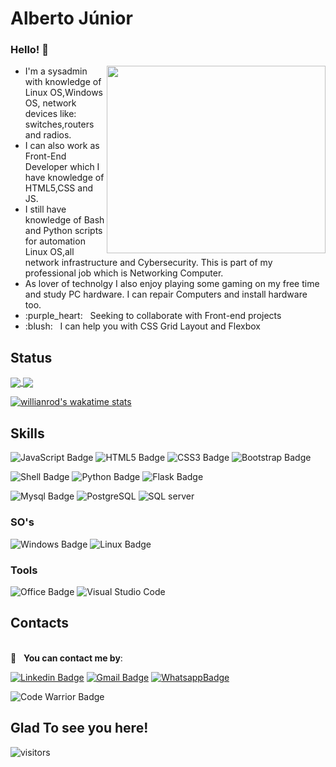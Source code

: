 # Alberto Júnior



### Hello! 👋

<p float="left">
 <img align="right" src="https://danbooru.donmai.us/data/sample/__lucca_ashtear_and_robo_chrono_trigger_drawn_by_hosodayo__sample-bed1d8c32591d5edd5dee39be2da27e7.jpg" width="350" height="300" /> 
 <ul>
 <li>I'm a sysadmin with knowledge of Linux OS,Windows OS, network devices like: switches,routers and radios. </li>
  
 <li> I can also work as Front-End Developer which I have knowledge of HTML5,CSS and JS.  </li>

  <li> I still have knowledge of Bash and Python scripts for automation Linux OS,all network infrastructure and Cybersecurity. This is part of my professional job which is Networking Computer. </li>

<li> As lover of technolgy I also enjoy playing some gaming on my free time and study PC hardware. I can repair Computers and install hardware too.  </li>
  <li> :purple_heart: &nbsp; Seeking to collaborate with Front-end projects </li>
  <li> :blush: &nbsp; I can help you with CSS Grid Layout and Flexbox </li>
</ul>

</p>



 


## Status
<a href="https://github.com/anuraghazra/github-readme-stats">
  <img align="center" src="https://github-readme-stats.vercel.app/api?username=Wayfiding&theme=dark&show_icons=true&layout=compact&hide=contribs,prs&count_private=true" />
</a>
<a href="https://github.com/anuraghazra/convoychat">
  <img align="center" src="https://github-readme-stats.vercel.app/api/top-langs/?username=Wayfiding&theme=dark&show_icons=true&layout=compact" />
</a>



[![willianrod's wakatime stats](https://github-readme-stats.vercel.app/api/wakatime?username=Wayfiding&theme=dark&show_icons=true&v2=true)](https://github.com/anuraghazra/github-readme-stats)
## Skills 

![JavaScript Badge](https://img.shields.io/badge/JavaScript-323330?style=for-the-badge&logo=javascript&logoColor=F7DF1E)   ![HTML5 Badge](https://img.shields.io/badge/HTML5-E34F26?style=for-the-badge&logo=html5&logoColor=white)  ![CSS3 Badge](https://img.shields.io/badge/CSS3-1572B6?style=for-the-badge&logo=css3&logoColor=white)  ![Bootstrap Badge](https://img.shields.io/badge/Bootstrap-563D7C?style=for-the-badge&logo=bootstrap&logoColor=white)

 ![Shell Badge](https://img.shields.io/badge/Shell_Script-121011?style=for-the-badge&logo=gnu-bash&logoColor=white) 
![Python Badge](https://img.shields.io/badge/Python-14354C?style=for-the-badge&logo=python&logoColor=yellow)
![Flask Badge](https://img.shields.io/badge/Flask-000000?style=for-the-badge&logo=flask&logoColor=white)

 
 ![Mysql Badge](https://img.shields.io/badge/MySQL-00000F?style=for-the-badge&logo=mysql&logoColor=white)  ![PostgreSQL](https://img.shields.io/badge/PostgreSQL-316192?style=for-the-badge&logo=postgresql&logoColor=white)  ![SQL server](https://img.shields.io/badge/Microsoft_SQL_Server-CC2927?style=for-the-badge&logo=microsoft-sql-server&logoColor=white)  
 ### SO's
  ![Windows Badge](https://img.shields.io/badge/Windows-0078D6?style=for-the-badge&logo=windows&logoColor=white)  ![Linux Badge](https://img.shields.io/badge/Linux-FCC624?style=for-the-badge&logo=linux&logoColor=black)
  
  ### Tools 
 ![Office Badge](https://img.shields.io/badge/Microsoft_Office-D83B01?style=for-the-badge&logo=microsoft-office&logoColor=white)  ![Visual Studio Code](https://img.shields.io/badge/Visual_Studio_Code-0078D4?style=for-the-badge&logo=visual%20studio%20code&logoColor=white)

## Contacts
 <br/> :email: &nbsp; **You can contact me by**:
 
 [![Linkedin Badge](https://img.shields.io/badge/-AlbertoSouza-blue?style=flat-square&logo=Linkedin&logoColor=white&link=https://www.linkedin.com/in/alberto-souza/)](https://www.linkedin.com/in/alberto-souza/) [![Gmail Badge](https://img.shields.io/badge/-albertodt11@gmail.com-c14438?style=flat-square&logo=Gmail&logoColor=white&link=mailto:albertodt11@gmail.com)](mailto:albertodt11@gmail.com)  [![WhatsappBadge](https://img.shields.io/badge/WhatsApp-25D366?style=for-the-badge&logo=whatsapp&logoColor=white&link=https://wa.link/36dpdk)](https://wa.link/36dpdk)


![Code Warrior Badge](https://www.codewars.com/users/Albertojr/badges/large)

## Glad To see you here!  
![visitors](https://visitor-badge.glitch.me/badge?page_id=${your.Wayfiding}.${your.repo.id})  

 
<!--
**Wayfiding/Wayfiding** is a ✨ _special_ ✨ repository because its `README.md` (this file) appears on your GitHub profile.

Here are some ideas to get you started:

- 🔭 I’m currently working on ...
- 🌱 I’m currently learning ...
- 👯 I’m looking to collaborate on ...
- 🤔 I’m looking for help with ...
- 💬 Ask me about ...
- 📫 How to reach me: ...
- 😄 Pronouns: ...
- ⚡ Fun fact: ...
-->
